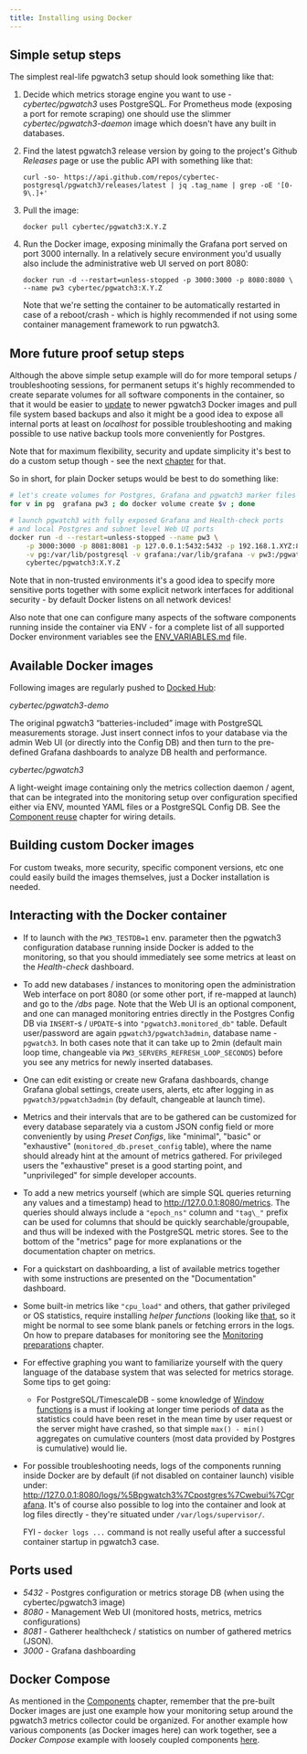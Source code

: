 ```yaml
---
title: Installing using Docker
---
```


## Simple setup steps

The simplest real-life pgwatch3 setup should look something like that:

1.  Decide which metrics storage engine you want to use -
    *cybertec/pgwatch3* uses PostgreSQL. For Prometheus mode (exposing a
    port for remote scraping) one should use the slimmer
    *cybertec/pgwatch3-daemon* image which doesn't have any built in
    databases.

1.  Find the latest pgwatch3 release version by going to the project's
    Github *Releases* page or use the public API with something like
    that:

        curl -so- https://api.github.com/repos/cybertec-postgresql/pgwatch3/releases/latest | jq .tag_name | grep -oE '[0-9\.]+'

1.  Pull the image:

        docker pull cybertec/pgwatch3:X.Y.Z

1.  Run the Docker image, exposing minimally the Grafana port served on
    port 3000 internally. In a relatively secure environment you'd
    usually also include the administrative web UI served on port 8080:

        docker run -d --restart=unless-stopped -p 3000:3000 -p 8080:8080 \
        --name pw3 cybertec/pgwatch3:X.Y.Z

    Note that we're setting the container to be automatically restarted
    in case of a reboot/crash - which is highly recommended if not using
    some container management framework to run pgwatch3.

## More future proof setup steps

Although the above simple setup example will do for more temporal setups
/ troubleshooting sessions, for permanent setups it's highly
recommended to create separate volumes for all software components in
the container, so that it would be easier to
[update](upgrading.md) to newer pgwatch3
Docker images and pull file system based backups and also it might be a
good idea to expose all internal ports at least on *localhost* for
possible troubleshooting and making possible to use native backup tools
more conveniently for Postgres.

Note that for maximum flexibility, security and update simplicity it's
best to do a custom setup though - see the next
[chapter](custom_installation.md) for that.

So in short, for plain Docker setups would be best to do something like:

```bash
# let's create volumes for Postgres, Grafana and pgwatch3 marker files / SSL certificates
for v in pg  grafana pw3 ; do docker volume create $v ; done

# launch pgwatch3 with fully exposed Grafana and Health-check ports
# and local Postgres and subnet level Web UI ports
docker run -d --restart=unless-stopped --name pw3 \
    -p 3000:3000 -p 8081:8081 -p 127.0.0.1:5432:5432 -p 192.168.1.XYZ:8080:8080 \
    -v pg:/var/lib/postgresql -v grafana:/var/lib/grafana -v pw3:/pgwatch3/persistent-config \
    cybertec/pgwatch3:X.Y.Z
```

Note that in non-trusted environments it's a good idea to specify more
sensitive ports together with some explicit network interfaces for
additional security - by default Docker listens on all network devices!

Also note that one can configure many aspects of the software components
running inside the container via ENV - for a complete list of all
supported Docker environment variables see the [ENV_VARIABLES.md](ENV_VARIABLES.md) file.

## Available Docker images

Following images are regularly pushed to [Docked
Hub](https://hub.docker.com/u/cybertec):

*cybertec/pgwatch3-demo*

The original pgwatch3 “batteries-included” image with PostgreSQL measurements storage. Just insert connect infos to your database via the admin Web UI (or directly into the Config DB) and then turn to the pre-defined Grafana dashboards to analyze DB health and performance.

*cybertec/pgwatch3*

A light-weight image containing only the metrics collection daemon /
agent, that can be integrated into the monitoring setup over
configuration specified either via ENV, mounted YAML files or a
PostgreSQL Config DB. See the [Component reuse](custom_installation.md) chapter for
wiring details.

## Building custom Docker images

For custom tweaks, more security, specific component versions, etc one
could easily build the images themselves, just a Docker installation is
needed.

## Interacting with the Docker container

-   If to launch with the `PW3_TESTDB=1` env. parameter then the
    pgwatch3 configuration database running inside Docker is added to
    the monitoring, so that you should immediately see some metrics at
    least on the *Health-check* dashboard.

-   To add new databases / instances to monitoring open the
    administration Web interface on port 8080 (or some other port, if
    re-mapped at launch) and go to the */dbs* page. Note that the Web UI
    is an optional component, and one can managed monitoring entries
    directly in the Postgres Config DB via `INSERT`-s / `UPDATE`-s into
    `"pgwatch3.monitored_db"` table. Default user/password are again
    `pgwatch3/pgwatch3admin`, database name - `pgwatch3`. In both
    cases note that it can take up to 2min (default main loop time,
    changeable via `PW3_SERVERS_REFRESH_LOOP_SECONDS`) before you see
    any metrics for newly inserted databases.

-   One can edit existing or create new Grafana dashboards, change
    Grafana global settings, create users, alerts, etc after logging in
    as `pgwatch3/pgwatch3admin` (by default, changeable at launch
    time).

-   Metrics and their intervals that are to be gathered can be
    customized for every database separately via a custom JSON config
    field or more conveniently by using *Preset Configs*, like
    "minimal", "basic" or "exhaustive" (`monitored_db.preset_config`
    table), where the name should already hint at the amount of metrics
    gathered. For privileged users the "exhaustive" preset is a good
    starting point, and "unprivileged" for simple developer accounts.

-   To add a new metrics yourself (which are simple SQL queries
    returning any values and a timestamp) head to
    <http://127.0.0.1:8080/metrics>. The queries should always include a
    `"epoch_ns"` column and `"tag\_"` prefix can be used for columns
    that should be quickly searchable/groupable, and thus will be
    indexed with the PostgreSQL metric stores. See to the bottom of the
    "metrics" page for more explanations or the documentation chapter
    on metrics.

-   For a quickstart on dashboarding, a list of available metrics
    together with some instructions are presented on the
    "Documentation" dashboard.

-   Some built-in metrics like `"cpu_load"` and others, that gather
    privileged or OS statistics, require installing *helper functions*
    (looking like
    [that](https://github.com/cybertec-postgresql/pgwatch3/blob/master/pgwatch3/metrics/00_helpers/get_load_average/9.1/metric.sql),
    so it might be normal to see some blank panels or fetching errors in
    the logs. On how to prepare databases for monitoring see the
    [Monitoring preparations](preparing_databases.md) chapter.

-   For effective graphing you want to familiarize yourself with the
    query language of the database system that was selected for metrics
    storage. Some tips to get going:

    -   For PostgreSQL/TimescaleDB - some knowledge of [Window
        functions](https://www.postgresql.org/docs/current/tutorial-window.html)
        is a must if looking at longer time periods of data as the
        statistics could have been reset in the mean time by user
        request or the server might have crashed, so that simple
        `max() - min()` aggregates on cumulative counters (most data
        provided by Postgres is cumulative) would lie.

-   For possible troubleshooting needs, logs of the components running
    inside Docker are by default (if not disabled on container launch)
    visible under:
    <http://127.0.0.1:8080/logs/%5Bpgwatch3%7Cpostgres%7Cwebui%7Cgrafana>.
    It's of course also possible to log into the container and look at
    log files directly - they're situated under
    `/var/logs/supervisor/`.

    FYI - `docker logs ...` command is not really useful after a
    successful container startup in pgwatch3 case.

## Ports used

-   *5432* - Postgres configuration or metrics storage DB (when using the
    cybertec/pgwatch3 image)
-   *8080* - Management Web UI (monitored hosts, metrics, metrics
    configurations)
-   *8081* - Gatherer healthcheck / statistics on number of gathered
    metrics (JSON).
-   *3000* - Grafana dashboarding

## Docker Compose

As mentioned in the [Components](components.md) chapter, remember that the pre-built Docker images are just
one example how your monitoring setup around the pgwatch3 metrics
collector could be organized. For another example how various components
(as Docker images here) can work together, see a *Docker Compose*
example with loosely coupled components
[here](https://github.com/cybertec-postgresql/pgwatch3/blob/master/docker-compose.yml).
